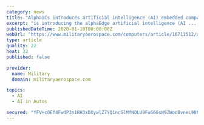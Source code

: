 ```yaml
---
category: news
title: "AlphaICs introduces artificial intelligence (AI) embedded computing board for unmanned vehicles"
excerpt: "is introducing the alphaEdge artificial intelligence (AI ... Intended applications include drones, robots, and driverless cars. It is powered by AlphaICs's proprietary Real AI Processor (RAP ..."
publishedDateTime: 2020-01-10T00:00:00Z
webUrl: "https://www.militaryaerospace.com/computers/article/16711512/alphaics-introduces-artificial-intelligence-ai-embedded-computing-board-for-unmanned-vehicles"
type: article
quality: 22
heat: 22
published: false

provider:
  name: Military
  domain: militaryaerospace.com

topics:
  - AI
  - AI in Autos

secured: "YFV+cOEf4FwdP3n1RH3xDXywlZ7YQ1ncGlMfNOLU9Fu666sW9ZWodBvneL9865Lqs1O5mQqijl/0b73pDtzhrC2GquB1AMoEqc5QSnizarNrFShY59j86er8cavofWAW0oeue60pnEA5L6s8tNpftiGvRP9bUHupxhvq+kZffc3ofeuB4GnGgXp6xDkcOwW/hsK2itJup0aMiik5Kk+lDbbuRqr2aLl1ytvBCmVjXt8qq5nNiDeDlzYKF1jUyJyTggSmzL0cv3QuU9yCGwfeewhFvwnvnw4ghUorFQ7S1ZO0gAJ6jXZxbBJCY0akMkAe;J83Qzf4R2fNR/tGx+3OhAA=="
---
```


